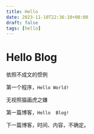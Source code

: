 ```yaml
---
title: Hello
date: 2023-11-10T22:36:10+08:00
draft: false
tags: [hello]
---
```

# Hello Blog

依照不成文的惯例  

第一个程序，`Hello World!`  

无视照猫画虎之嫌

第一篇博客，`Hello  Blog!`  

下一篇博客，时间、内容，不确定。

